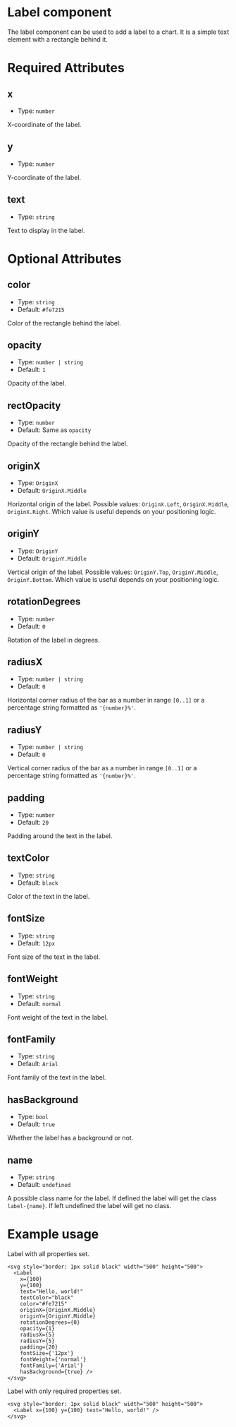# Label component

The label component can be used to add a label to a chart.
It is a simple text element with a rectangle behind it.

# Required Attributes

## x

- Type: `number`

X-coordinate of the label.

## y

- Type: `number`

Y-coordinate of the label.

## text

- Type: `string`

Text to display in the label.

# Optional Attributes

## color

- Type: `string`
- Default: `#fe7215`

Color of the rectangle behind the label.

## opacity

- Type: `number | string`
- Default: `1`

Opacity of the label.

## rectOpacity

- Type: `number`
- Default: Same as `opacity`

Opacity of the rectangle behind the label.

## originX

- Type: `OriginX`
- Default: `OriginX.Middle`

Horizontal origin of the label.
Possible values: `OriginX.Left`, `OriginX.Middle`, `OriginX.Right`.
Which value is useful depends on your positioning logic.

## originY

- Type: `OriginY`
- Default: `OriginY.Middle`

Vertical origin of the label.
Possible values: `OriginY.Top`, `OriginY.Middle`, `OriginY.Bottom`.
Which value is useful depends on your positioning logic.

## rotationDegrees

- Type: `number`
- Default: `0`

Rotation of the label in degrees.

## radiusX

- Type: `number | string`
- Default: `0`

Horizontal corner radius of the bar as a number in range `[0..1]` or
a percentage string formatted as `'{number}%'`.

## radiusY

- Type: `number | string`
- Default: `0`

Vertical corner radius of the bar as a number in range `[0..1]` or
a percentage string formatted as `'{number}%'`.

## padding

- Type: `number`
- Default: `20`

Padding around the text in the label.

## textColor

- Type: `string`
- Default: `black`

Color of the text in the label.

## fontSize

- Type: `string`
- Default: `12px`

Font size of the text in the label.

## fontWeight

- Type: `string`
- Default: `normal`

Font weight of the text in the label.

## fontFamily

- Type: `string`
- Default: `Arial`

Font family of the text in the label.

## hasBackground

- Type: `bool`
- Default: `true`

Whether the label has a background or not.

## name

- Type: `string`
- Default: `undefined`

A possible class name for the label. If defined the label will get the class `label-{name}`. If left undefined the label will get no class.

# Example usage

Label with all properties set.

```svelte
<svg style="border: 1px solid black" width="500" height="500">
  <Label
    x={100}
    y={100}
    text="Hello, world!"
    textColor="black"
    color="#fe7215"
    originX={OriginX.Middle}
    originY={OriginY.Middle}
    rotationDegrees={0}
    opacity={1}
    radiusX={5}
    radiusY={5}
    padding={20}
    fontSize={'12px'}
    fontWeight={'normal'}
    fontFamily={'Arial'}
    hasBackground={true} />
</svg>
```

Label with only required properties set.

```svelte
<svg style="border: 1px solid black" width="500" height="500">
  <Label x={100} y={100} text="Hello, world!" />
</svg>
```

